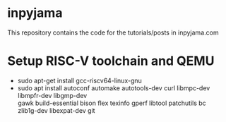 # inpyjama
This repository contains the code for the tutorials/posts in inpyjama.com


# Setup RISC-V toolchain and QEMU
- sudo apt-get install gcc-riscv64-linux-gnu
- sudo apt install autoconf automake autotools-dev curl libmpc-dev libmpfr-dev libgmp-dev \
                 gawk build-essential bison flex texinfo gperf libtool patchutils bc \
                 zlib1g-dev libexpat-dev git